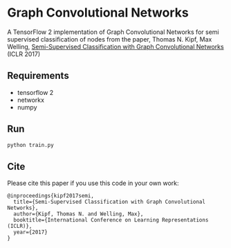 # Graph Convolutional Networks
A TensorFlow 2 implementation of Graph Convolutional Networks for semi supervised classification of nodes from the paper, Thomas N. Kipf, Max Welling, [Semi-Supervised Classification with Graph Convolutional Networks](http://arxiv.org/abs/1609.02907) (ICLR 2017)

## Requirements
- tensorflow 2
- networkx
- numpy

## Run

```bash
python train.py
```

## Cite

Please cite this paper if you use this code in your own work:

```
@inproceedings{kipf2017semi,
  title={Semi-Supervised Classification with Graph Convolutional Networks},
  author={Kipf, Thomas N. and Welling, Max},
  booktitle={International Conference on Learning Representations (ICLR)},
  year={2017}
}
```
